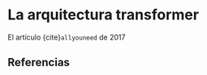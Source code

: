 
La arquitectura transformer
===========================

El artículo {cite}`allyouneed` de 2017

## Referencias

```{bibliography} bloque2_transformer.bib
```